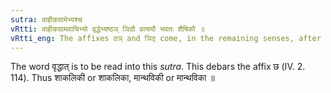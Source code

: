 ```yaml
---
sutra: वाहीकग्रामेभ्यश्च
vRtti: वाहीकग्रामवाचिभ्यो वृद्धेभ्यष्ठञ् ञिठौ प्रत्ययौ भवतः शैषिकौ ॥
vRtti_eng: The affixes ठञ् and ञिठ् come, in the remaining senses, after the _Vriddha_ words denoting the villages of _Vahika_.
---
```

The word वृद्धात् is to be read into this _sutra_. This debars the affix छ (IV. 2. 114). Thus शाकलिकी or शाकलिका, मान्थविकी or मान्थविका ॥
